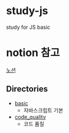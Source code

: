 # study-js
study for JS basic

# notion 참고
[노션](https://www.notion.so/STUDY-f0f4a3febe9a49429ea32b55f5980423)

## Directories

- [basic](https://github.com/HGSJ-study/study-js/tree/main/basic)
    - 자바스크립트 기본
- [code_quality](https://github.com/HGSJ-study/study-js/tree/main/code_quality)
    - 코드 품질